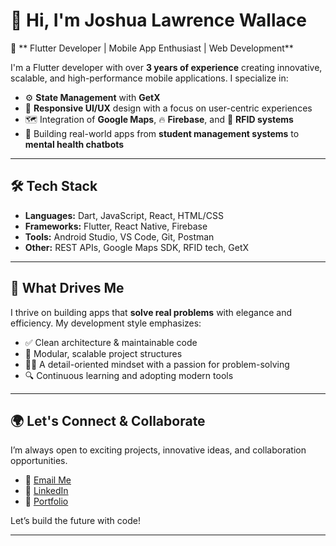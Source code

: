 # 👋 Hi, I'm Joshua Lawrence Wallace

🚀 ** Flutter Developer | Mobile App Enthusiast | Web Development**

I'm a Flutter developer with over **3 years of experience** creating innovative, scalable, and high-performance mobile applications. I specialize in:

- ⚙️ **State Management** with **GetX**
- 🎨 **Responsive UI/UX** design with a focus on user-centric experiences
- 🗺️ Integration of **Google Maps**, 🔥 **Firebase**, and 📡 **RFID systems**
- 📱 Building real-world apps from **student management systems** to **mental health chatbots**

---

## 🛠 Tech Stack

- **Languages:** Dart, JavaScript, React, HTML/CSS
- **Frameworks:** Flutter, React Native, Firebase
- **Tools:** Android Studio, VS Code, Git, Postman
- **Other:** REST APIs, Google Maps SDK, RFID tech, GetX

---

## 🧠 What Drives Me

I thrive on building apps that **solve real problems** with elegance and efficiency. My development style emphasizes:

- ✅ Clean architecture & maintainable code
- 🧩 Modular, scalable project structures
- 🧑‍💻 A detail-oriented mindset with a passion for problem-solving
- 🔍 Continuous learning and adopting modern tools

---

## 🌍 Let's Connect & Collaborate

I’m always open to exciting projects, innovative ideas, and collaboration opportunities.

- 📧 [Email Me](mailto:joshualawrencewallace@gmail.com)
- 💼 [LinkedIn](https://www.linkedin.com/in/your-link/https://www.linkedin.com/in/joshua-lawrence-wallace-7a9b92308?utm_source=share&utm_campaign=share_via&utm_content=profile&utm_medium=android_app)
- 📱 [Portfolio](https://twitter.com/your-twitter-handle)

Let’s build the future with code!

---

<!---
joshuawallace25/joshuawallace25 is a ✨ special ✨ repository because its `README.md` (this file) appears on your GitHub profile.
You can click the Preview link to take a look at your changes.
--->
